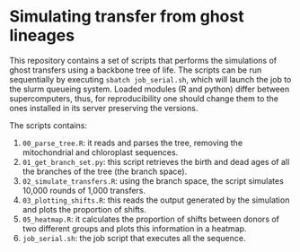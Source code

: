# Simulating transfer from ghost lineages

This repository contains a set of scripts that performs the simulations of ghost transfers using a backbone tree of life. The scripts can be run sequentially by executing `sbatch job_serial.sh`, which will launch the job to the slurm queueing system. Loaded modules (R and python) differ between supercomputers, thus, for reproducibility one should change them to the ones installed in its server preserving the versions.

The scripts contains:
1. `00_parse_tree.R`: it reads and parses the tree, removing the mitochondrial and chloroplast sequences.
2. `01_get_branch_set.py`: this script retrieves the birth and dead ages of all the branches of the tree (the branch space).
3. `02_simulate_transfers.R`: using the branch space, the script simulates 10,000 rounds of 1,000 transfers.
4. `03_plotting_shifts.R`: this reads the output generated by the simulation and plots the proportion of shifts.
5. `05_heatmap.R`: it calculates the proportion of shifts between donors of two different groups and plots this information in a heatmap.
6. `job_serial.sh`: the job script that executes all the sequence.
